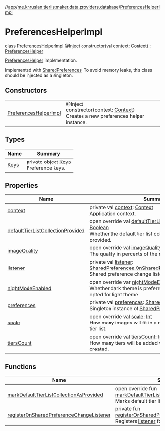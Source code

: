 //[app](../../../index.md)/[me.khruslan.tierlistmaker.data.providers.database](../index.md)/[PreferencesHelperImpl](index.md)

# PreferencesHelperImpl

class [PreferencesHelperImpl](index.md) @Inject constructor(val context: [Context](https://developer.android.com/reference/kotlin/android/content/Context.html)) : [PreferencesHelper](../-preferences-helper/index.md)

[PreferencesHelper](../-preferences-helper/index.md) implementation.

Implemented with [SharedPreferences](https://developer.android.com/reference/kotlin/android/content/SharedPreferences.html). To avoid memory leaks, this class should be injected as a singleton.

## Constructors

| | |
|---|---|
| [PreferencesHelperImpl](-preferences-helper-impl.md) | @Inject <br>constructor(context: [Context](https://developer.android.com/reference/kotlin/android/content/Context.html))<br>Creates a new preferences helper instance. |

## Types

| Name | Summary |
|---|---|
| [Keys](-keys/index.md) | private object [Keys](-keys/index.md)<br>Preference keys. |

## Properties

| Name | Summary |
|---|---|
| [context](context.md) | private val [context](context.md): [Context](https://developer.android.com/reference/kotlin/android/content/Context.html)<br>Application context. |
| [defaultTierListCollectionProvided](default-tier-list-collection-provided.md) | open override val [defaultTierListCollectionProvided](default-tier-list-collection-provided.md): [Boolean](https://kotlinlang.org/api/latest/jvm/stdlib/kotlin/-boolean/index.html)<br>Whether the default tier list collection has already been provided. |
| [imageQuality](image-quality.md) | open override val [imageQuality](image-quality.md): [Int](https://kotlinlang.org/api/latest/jvm/stdlib/kotlin/-int/index.html)<br>The quality in percents of the new tier list images. |
| [listener](listener.md) | private val [listener](listener.md): [SharedPreferences.OnSharedPreferenceChangeListener](https://developer.android.com/reference/kotlin/android/content/SharedPreferences.OnSharedPreferenceChangeListener.html)<br>Shared preference change listener that logs all updates. |
| [nightModeEnabled](night-mode-enabled.md) | open override var [nightModeEnabled](night-mode-enabled.md): [Boolean](https://kotlinlang.org/api/latest/jvm/stdlib/kotlin/-boolean/index.html)<br>Whether dark theme is preferred by user. If not - user opted for light theme. |
| [preferences](preferences.md) | private val [preferences](preferences.md): [SharedPreferences](https://developer.android.com/reference/kotlin/android/content/SharedPreferences.html)<br>Singleton instance of [SharedPreferences](https://developer.android.com/reference/kotlin/android/content/SharedPreferences.html). |
| [scale](scale.md) | open override val [scale](scale.md): [Int](https://kotlinlang.org/api/latest/jvm/stdlib/kotlin/-int/index.html)<br>How many images will fit in a row inside a tier in a new tier list. |
| [tiersCount](tiers-count.md) | open override val [tiersCount](tiers-count.md): [Int](https://kotlinlang.org/api/latest/jvm/stdlib/kotlin/-int/index.html)<br>How many tiers will be added when a new tier list is created. |

## Functions

| Name | Summary |
|---|---|
| [markDefaultTierListCollectionAsProvided](mark-default-tier-list-collection-as-provided.md) | open override fun [markDefaultTierListCollectionAsProvided](mark-default-tier-list-collection-as-provided.md)()<br>Marks default tier list collection as provided. |
| [registerOnSharedPreferenceChangeListener](register-on-shared-preference-change-listener.md) | private fun [registerOnSharedPreferenceChangeListener](register-on-shared-preference-change-listener.md)()<br>Registers [listener](listener.md) for logging. |
